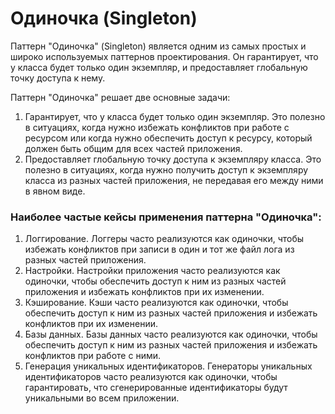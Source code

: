 # Одиночка (Singleton)

Паттерн "Одиночка" (Singleton) является одним из самых простых и широко используемых паттернов проектирования. Он гарантирует, что у класса будет только один экземпляр, и предоставляет глобальную точку доступа к нему.

Паттерн "Одиночка" решает две основные задачи:

1. Гарантирует, что у класса будет только один экземпляр. Это полезно в ситуациях, когда нужно избежать конфликтов при работе с ресурсом или когда нужно обеспечить доступ к ресурсу, который должен быть общим для всех частей приложения.
2. Предоставляет глобальную точку доступа к экземпляру класса. Это полезно в ситуациях, когда нужно получить доступ к экземпляру класса из разных частей приложения, не передавая его между ними в явном виде.

### Наиболее частые кейсы применения паттерна "Одиночка":

1. Логгирование. Логгеры часто реализуются как одиночки, чтобы избежать конфликтов при записи в один и тот же файл лога из разных частей приложения.
2. Настройки. Настройки приложения часто реализуются как одиночки, чтобы обеспечить доступ к ним из разных частей приложения и избежать конфликтов при их изменении.
3. Кэширование. Кэши часто реализуются как одиночки, чтобы обеспечить доступ к ним из разных частей приложения и избежать конфликтов при их изменении.
4. Базы данных. Базы данных часто реализуются как одиночки, чтобы обеспечить доступ к ним из разных частей приложения и избежать конфликтов при работе с ними.
5. Генерация уникальных идентификаторов. Генераторы уникальных идентификаторов часто реализуются как одиночки, чтобы гарантировать, что сгенерированные идентификаторы будут уникальными во всем приложении.

